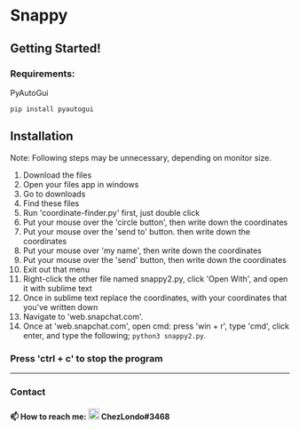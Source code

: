 # Snappy

## Getting Started!

### Requirements:

PyAutoGui
```
pip install pyautogui
```
## Installation

Note: Following steps may be unnecessary, depending on monitor size.

1. Download the files
2. Open your files app in windows
3. Go to downloads
4. Find these files
5. Run 'coordinate-finder.py' first, just double click
6. Put your mouse over the 'circle button', then write down the coordinates
7. Put your mouse over the 'send to' button. then write down the coordinates
8. Put your mouse over 'my name', then write down the coordinates
9. Put your mouse over the 'send' button, then write down the coordinates
10. Exit out that menu
11. Right-click the other file named snappy2.py, click 'Open With', and open it with sublime text
12. Once in sublime text replace the coordinates, with your coordinates that you've written down
13. Navigate to 'web.snapchat.com'.
14. Once at 'web.snapchat.com', open cmd: press 'win + r', type 'cmd', click enter, and type the following; `python3 snappy2.py`.

### Press 'ctrl + c' to stop the program

---

### Contact

#### :mailbox: How to reach me: <img src="https://user-images.githubusercontent.com/109172537/209095400-8f9c465d-914b-4303-919e-4f449469b223.png" width="20"> ChezLondo#3468

